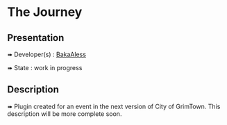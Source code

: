 # The Journey

## Presentation

➠  Developer(s) : [BakaAless](https://github.com/BakaAless)
<p>➠  State : work in progress</p>


## Description

➠ Plugin created for an event in the next version of City of GrimTown. This description will be more complete soon.


